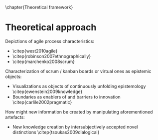 
\chapter{Theoretical framework}

# Theoretical approach

Depictions of agile process characteristics:

- \citep{west2010agile}
- \citep{robinson2007ethnographically}
- \citep{marchenko2008scrum}

Characterization of scrum / kanban boards or virtual ones as epistemic objects:

- Visualizations as objects of continuously unfolding epistemology \citep{ewenstein2009knowledge}
- Boundaries as enablers of and barriers to innovation \citep{carlile2002pragmatic}

How might new information be created by manipulating aforementioned artefacts:

- New knowledge creation by intersubjectively accepted novel distinctions \citep{tsoukas2009dialogical}

